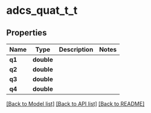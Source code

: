# adcs_quat_t_t

## Properties
Name | Type | Description | Notes
------------ | ------------- | ------------- | -------------
**q1** | **double** |  | 
**q2** | **double** |  | 
**q3** | **double** |  | 
**q4** | **double** |  | 

[[Back to Model list]](../README.md#documentation-for-models) [[Back to API list]](../README.md#documentation-for-api-endpoints) [[Back to README]](../README.md)


